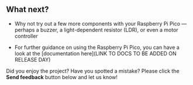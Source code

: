 ## What next?

- Why not try out a few more components with your Raspberry Pi Pico — perhaps a buzzer, a light-dependent resistor (LDR), or even a motor controller

- For further guidance on using the Raspberry Pi Pico, you can have a look at the [documentation here](LINK TO DOCS TO BE ADDED ON RELEASE DAY)

Did you enjoy the project? Have you spotted a mistake? Please click the **Send feedback** button below and let us know!
